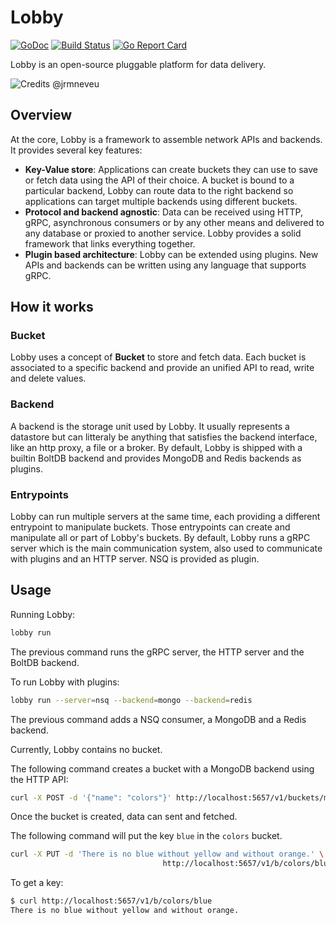 # Lobby

[![GoDoc](https://godoc.org/github.com/asdine/lobby?status.svg)](https://godoc.org/github.com/asdine/lobby)
[![Build Status](https://travis-ci.org/asdine/lobby.svg)](https://travis-ci.org/asdine/lobby)
[![Go Report Card](https://goreportcard.com/badge/github.com/asdine/lobby)](https://goreportcard.com/report/github.com/asdine/lobby)

Lobby is an open-source pluggable platform for data delivery.

![Credits @jrmneveu](https://user-images.githubusercontent.com/2102036/27262061-60c8c4ee-544f-11e7-96d7-17464a41fc1d.png)

## Overview

At the core, Lobby is a framework to assemble network APIs and backends.
It provides several key features:

- **Key-Value store**: Applications can create buckets they can use to save or fetch data using the API of their choice. A bucket is bound to a particular backend, Lobby can route data to the right backend so applications can target multiple backends using different buckets.
- **Protocol and backend agnostic**: Data can be received using HTTP, gRPC, asynchronous consumers or by any other means and delivered to any database or proxied to another service. Lobby provides a solid framework that links everything together.
- **Plugin based architecture**: Lobby can be extended using plugins. New APIs and backends can be written using any language that supports gRPC.

## How it works

### Bucket

Lobby uses a concept of **Bucket** to store and fetch data. Each bucket is associated to a specific backend and provide an unified API to read, write and delete values.

### Backend

A backend is the storage unit used by Lobby. It usually represents a datastore but can litteraly be anything that satisfies the backend interface, like an http proxy, a file or a broker.
By default, Lobby is shipped with a builtin BoltDB backend and provides MongoDB and Redis backends as plugins.

### Entrypoints

Lobby can run multiple servers at the same time, each providing a different entrypoint to manipulate buckets. Those entrypoints can create and manipulate all or part of Lobby's buckets.
By default, Lobby runs a gRPC server which is the main communication system, also used to communicate with plugins and an HTTP server. NSQ is provided as plugin.

## Usage

Running Lobby:

```sh
lobby run
```

The previous command runs the gRPC server, the HTTP server and the BoltDB backend.

To run Lobby with plugins:

```sh
lobby run --server=nsq --backend=mongo --backend=redis
```

The previous command adds a NSQ consumer, a MongoDB and a Redis backend.

Currently, Lobby contains no bucket.

The following command creates a bucket with a MongoDB backend using the HTTP API:

```sh
curl -X POST -d '{"name": "colors"}' http://localhost:5657/v1/buckets/mongo
```

Once the bucket is created, data can sent and fetched.

The following command will put the key `blue` in the `colors` bucket.

```sh
curl -X PUT -d 'There is no blue without yellow and without orange.' \
                                  http://localhost:5657/v1/b/colors/blue
```

To get a key:

```sh
$ curl http://localhost:5657/v1/b/colors/blue
There is no blue without yellow and without orange.
```
